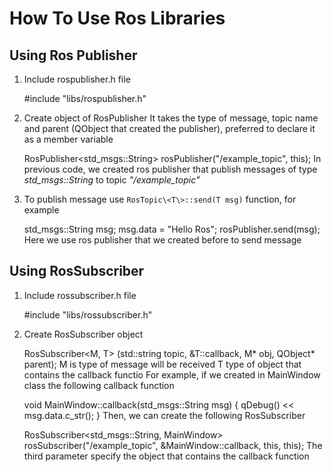 # How To Use Ros Libraries

## Using Ros Publisher

 1. Include rospublisher.h file

    #include "libs/rospublisher.h"

 2. Create object of RosPublisher
It takes the type of message, topic name and parent (QObject that created the publisher), preferred to declare it as a member variable

    RosPublisher<std_msgs::String> rosPublisher("/example_topic", this);
In previous code, we created ros publisher that publish messages of type *std_msgs::String* to topic *"/example_topic"*

 3. To publish message use `RosTopic\<T\>::send(T msg)`
 function, for example

    std_msgs::String msg;
    msg.data = "Hello Ros";
    rosPublisher.send(msg);
Here we use ros publisher that we created before to send message

## Using RosSubscriber

 1. Include rossubscriber.h file

    #include "libs/rossubscriber.h"

 2. Create RosSubscriber object

    RosSubscriber<M, T> (std::string topic, &T::callback, M* obj, QObject* parent);
M is type of message will be received
T type of object that contains the callback functio
For example, if we created in MainWindow class the following callback function

    void MainWindow::callback(std_msgs::String msg) {
	    qDebug() << msg.data.c_str();
    }
Then, we can create the following RosSubscriber

    RosSubscriber<std_msgs::String, MainWindow> rosSubscriber("/example_topic", &MainWindow::callback, this, this);
The third parameter specify the object that contains the callback function
